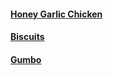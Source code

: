 #### [Honey Garlic Chicken](./honey-garlic-chicken.md)

#### [Biscuits](./biscuits.md)

#### [Gumbo](./gumbo.md)
